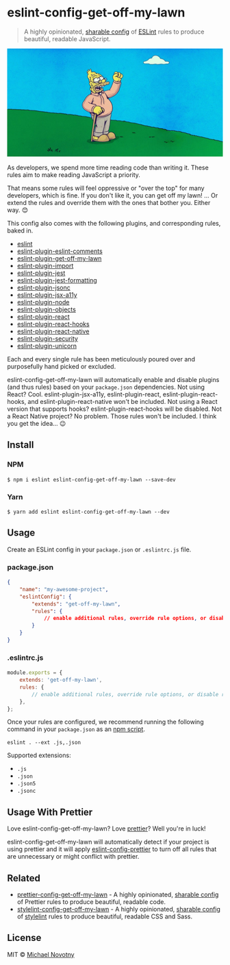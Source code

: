 # eslint-config-get-off-my-lawn

> A highly opinionated, [sharable config](http://eslint.org/docs/developer-guide/shareable-configs.html) of [ESLint](http://eslint.org) rules to produce beautiful, readable JavaScript.

![eslint-config-get-off-my-lawn](.github/logo.jpg)

As developers, we spend more time reading code than writing it. These rules aim to make reading JavaScript a priority.

That means some rules will feel oppressive or "over the top" for many developers, which is fine. If you don't like it, you can get off my lawn! ... Or extend the rules and override them with the ones that bother you. Either way. 😊

This config also comes with the following plugins, and corresponding rules, baked in.

-   [eslint](https://www.npmjs.com/package/eslint)
-   [eslint-plugin-eslint-comments](https://www.npmjs.com/package/eslint-plugin-eslint-comments)
-   [eslint-plugin-get-off-my-lawn](https://www.npmjs.com/package/eslint-plugin-get-off-my-lawn)
-   [eslint-plugin-import](https://www.npmjs.com/package/eslint-plugin-import)
-   [eslint-plugin-jest](https://www.npmjs.com/package/eslint-plugin-jest)
-   [eslint-plugin-jest-formatting](https://www.npmjs.com/package/eslint-plugin-jest-formatting)
-   [eslint-plugin-jsonc](https://www.npmjs.com/package/eslint-plugin-jsonc)
-   [eslint-plugin-jsx-a11y](https://www.npmjs.com/package/eslint-plugin-jsx-a11y)
-   [eslint-plugin-node](https://www.npmjs.com/package/eslint-plugin-node)
-   [eslint-plugin-objects](https://www.npmjs.com/package/eslint-plugin-objects)
-   [eslint-plugin-react](https://www.npmjs.com/package/eslint-plugin-react)
-   [eslint-plugin-react-hooks](https://www.npmjs.com/package/eslint-plugin-react-hooks)
-   [eslint-plugin-react-native](https://www.npmjs.com/package/eslint-plugin-react-native)
-   [eslint-plugin-security](https://www.npmjs.com/package/eslint-plugin-security)
-   [eslint-plugin-unicorn](https://www.npmjs.com/package/eslint-plugin-unicorn)

Each and every single rule has been meticulously poured over and purposefully hand picked or excluded.

eslint-config-get-off-my-lawn will automatically enable and disable plugins (and thus rules) based on your `package.json` dependencies. Not using React? Cool. eslint-plugin-jsx-a11y, eslint-plugin-react, eslint-plugin-react-hooks, and eslint-plugin-react-native won't be included. Not using a React version that supports hooks? eslint-plugin-react-hooks will be disabled. Not a React Native project? No problem. Those rules won't be included. I think you get the idea... 😉

## Install

### NPM

```
$ npm i eslint eslint-config-get-off-my-lawn --save-dev
```

### Yarn

```
$ yarn add eslint eslint-config-get-off-my-lawn --dev
```

## Usage

Create an ESLint config in your `package.json` or `.eslintrc.js` file.

### package.json

```json
{
    "name": "my-awesome-project",
    "eslintConfig": {
        "extends": "get-off-my-lawn",
        "rules": {
            // enable additional rules, override rule options, or disable rules
        }
    }
}
```

### .eslintrc.js

```js
module.exports = {
    extends: 'get-off-my-lawn',
    rules: {
        // enable additional rules, override rule options, or disable rules
    },
};
```

Once your rules are configured, we recommend running the following command in your `package.json` as an [npm script](https://docs.npmjs.com/cli/v7/using-npm/scripts).

```
eslint . --ext .js,.json
```

Supported extensions:

-   `.js`
-   `.json`
-   `.json5`
-   `.jsonc`

## Usage With Prettier

Love eslint-config-get-off-my-lawn? Love [prettier](https://prettier.io/)? Well you're in luck!

eslint-config-get-off-my-lawn will automatically detect if your project is using prettier and it will apply [eslint-config-prettier](https://github.com/prettier/eslint-config-prettier) to turn off all rules that are unnecessary or might conflict with prettier.

## Related

-   [prettier-config-get-off-my-lawn](https://www.npmjs.com/package/prettier-config-get-off-my-lawn) - A highly opinionated, [sharable config](https://prettier.io/docs/en/configuration.html#sharing-configurations) of Prettier rules to produce beautiful, readable code.
-   [stylelint-config-get-off-my-lawn](https://www.npmjs.com/package/stylelint-config-get-off-my-lawn) - A highly opinionated, [sharable config](https://github.com/stylelint/stylelint/blob/master/docs/user-guide/configuration.md#extends) of [stylelint](http://stylelint.io) rules to produce beautiful, readable CSS and Sass.

## License

MIT © [Michael Novotny](http://manovotny.com)
